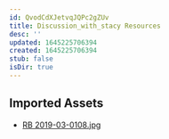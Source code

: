 ```yaml
---
id: QvodCdXJetvqJQPc2gZUv
title: Discussion_with_stacy Resources
desc: ''
updated: 1645225706394
created: 1645225706394
stub: false
isDir: true
---
```

## Imported Assets
- [RB 2019-03-0108.jpg](/assets/rb-2019-03-0108.jpg)
